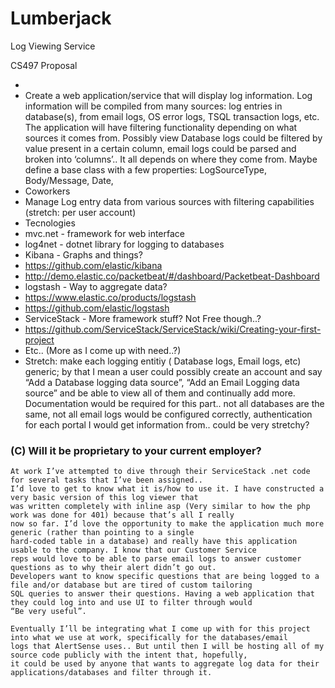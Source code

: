 # Lumberjack
Log Viewing Service

CS497 Proposal

*
 * Create a web application/service that will display log information. Log information will be compiled from many sources: log entries in database(s), from email logs, OS error logs, TSQL transaction logs, etc. The application will have filtering functionality depending on what sources it comes from. Possibly view Database logs could be filtered by value present in a certain column, email logs could be parsed and broken into ‘columns’.. It all depends on where they come from. Maybe define a base class with a few properties: LogSourceType, Body/Message, Date, 
 * Coworkers
 * Manage Log entry data from various sources with filtering capabilities  (stretch: per user account)
 * Tecnologies
 * mvc.net - framework for web interface
 * log4net - dotnet library for logging to databases
 * Kibana - Graphs and things?
  * https://github.com/elastic/kibana      
  * http://demo.elastic.co/packetbeat/#/dashboard/Packetbeat-Dashboard
 * logstash - Way to aggregate data?
  * https://www.elastic.co/products/logstash          
  * https://github.com/elastic/logstash
 * ServiceStack - More framework stuff? Not Free though..?
  * https://github.com/ServiceStack/ServiceStack/wiki/Creating-your-first-project
 * Etc.. (More as I come up with need..?)
* Stretch: make each logging entitiy ( Database logs, Email logs, etc) generic; by that I mean a user could  possibly create an account and say “Add a Database logging data source”, “Add an Email Logging data source”  and be able to view all of them and continually add more. Documentation would be required for this part.. not all databases are the same, not all email logs would be configured correctly, authentication for each portal I would get information from.. could be very stretchy?

### (C) Will it be proprietary to your current employer? ###
	At work I’ve attempted to dive through their ServiceStack .net code for several tasks that I’ve been assigned.. 
	I’d love to get to know what it is/how to use it. I have constructed a very basic version of this log viewer that 
	was written completely with inline asp (Very similar to how the php work was done for 401) because that’s all I really 
	now so far. I’d love the opportunity to make the application much more generic (rather than pointing to a single 
	hard-coded table in a database) and really have this application usable to the company. I know that our Customer Service 
	reps would love to be able to parse email logs to answer customer questions as to why their alert didn’t go out. 
	Developers want to know specific questions that are being logged to a file and/or database but are tired of custom tailoring 
	SQL queries to answer their questions. Having a web application that they could log into and use UI to filter through would 
	“Be very useful”.
	
	Eventually I’ll be integrating what I come up with for this project into what we use at work, specifically for the databases/email 
	logs that AlertSense uses.. But until then I will be hosting all of my source code publicly with the intent that, hopefully, 
	it could be used by anyone that wants to aggregate log data for their applications/databases and filter through it. 
